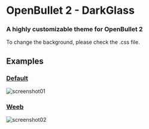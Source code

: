 # OpenBullet 2 - DarkGlass
### A highly customizable theme for OpenBullet 2

To change the background, please check the .css file.

## Examples

### [Default](https://i.imgur.com/UoJzcni.png)

![screenshot01](https://i.imgur.com/NqOQZYT.png)

### [Weeb](https://wallpapercave.com/wp/wp1892131.png)

![screenshot02](https://i.imgur.com/bFqcFeb.png)
